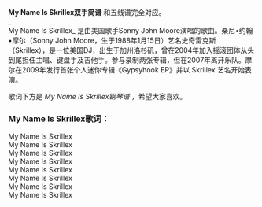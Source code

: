 

**My Name Is Skrillex双手简谱** 和五线谱完全对应。  
_  
My Name Is Skrillex_ 是由美国歌手Sonny John Moore演唱的歌曲。桑尼•约翰•摩尔（Sonny John
Moore，生于1988年1月15日）艺名史奇雷克斯（Skrillex），是一位美国DJ，出生于加州洛杉矶，曾在2004年加入摇滚团体从头到尾担任主唱、键盘手及吉他手。参与录制两张专辑，但在2007年离开乐队。摩尔在2009年发行首张个人迷你专辑《Gypsyhook
EP》并以 Skrillex 艺名开始表演。  
  
歌词下方是 _My Name Is Skrillex钢琴谱_ ，希望大家喜欢。

### My Name Is Skrillex歌词：

My Name Is Skrillex  
My Name Is Skrillex  
My Name Is Skrillex  
My Name Is Skrillex  
My Name Is Skrillex  
My Name Is Skrillex  
My Name Is Skrillex  
My Name Is Skrillex

